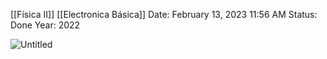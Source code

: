 [[Física II]] [[Electronica Básica]]
Date: February 13, 2023 11:56 AM
Status: Done
Year: 2022

![Untitled](_private/Images/Capacitores%20en%20serie%20y%20paralelo/Untitled.png)